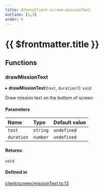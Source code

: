 ```yaml
---
title: AthenaClient.screen.missionText
outline: [1,3]
order: 0
---
```


# {{ $frontmatter.title }}


## Functions

### drawMissionText

▸ **drawMissionText**(`text`, `duration?`): `void`

Draw mission text on the bottom of screen

#### Parameters

| Name | Type | Default value |
| :------ | :------ | :------ |
| `text` | `string` | `undefined` |
| `duration` | `number` | `undefined` |

#### Returns

`void`

#### Defined in

[client/screen/missionText.ts:13](https://github.com/Stuyk/altv-athena/blob/2ba937d/src/core/client/screen/missionText.ts#L13)
